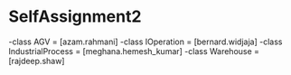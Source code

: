 # SelfAssignment2
-class AGV		           = [azam.rahmani]
-class IOperation        = [bernard.widjaja]
-class IndustrialProcess = [meghana.hemesh_kumar]
-class Warehouse	       = [rajdeep.shaw]
